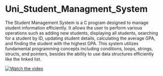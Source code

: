 # Uni_Student_Managment_System
The Student Management System is a C program designed to manage student  information efficiently. It allows the user to perform various operations such as  adding new students, displaying all students, searching for a student by ID,  updating student details, calculating the average GPA, and finding the student  with the highest GPA. 
This system utilizes fundamental programming concepts including conditions,  loops, strings, structs, and pointers, besides the ability to use data structures  efficiently like the linked list. 

[![Watch the video](https://raw.githubusercontent.com/omarm-GDZ/Uni_Student_Managment_System/main/thumbnail.jpg)](https://raw.githubusercontent.com/omarm-GDZ/Uni_Student_Managment_System/main/Project_1.mp4)


